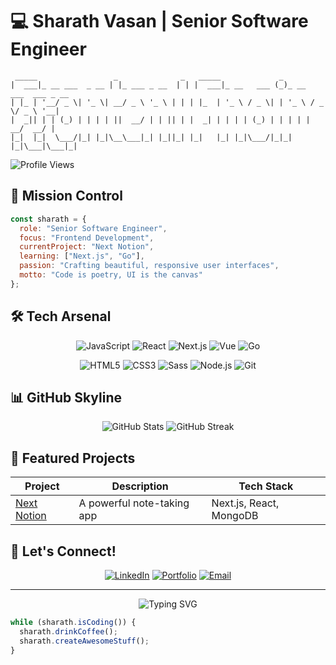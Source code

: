 # 💻 Sharath Vasan | Senior Software Engineer

```
 _____                 _              _   _____             _                     
|  ___|_ __ ___  _ __ | |_ ___ _ __  | | |  ___|_ __   ___ (_)_ __   ___  ___ _ __ 
| |_ | '__/ _ \| '_ \| __/ _ \ '_ \ | | | |_  | '_ \ / _ \| | '_ \ / _ \/ _ \ '__|
|  _|| | | (_) | | | | ||  __/ | | || | |  _| | | | | (_) | | | | |  __/  __/ |   
|_|  |_|  \___/|_| |_|\__\___|_| |_||_| |_|   |_| |_|\___/|_|_| |_|\___|\___|_|   
```

![Profile Views](https://komarev.com/ghpvc/?username=SharathVasan&color=blueviolet)

## 🚀 Mission Control

```javascript
const sharath = {
  role: "Senior Software Engineer",
  focus: "Frontend Development",
  currentProject: "Next Notion",
  learning: ["Next.js", "Go"],
  passion: "Crafting beautiful, responsive user interfaces",
  motto: "Code is poetry, UI is the canvas"
};
```

## 🛠️ Tech Arsenal

<div align="center">

![JavaScript](https://img.shields.io/badge/-JavaScript-F7DF1E?logo=javascript&logoColor=black&style=for-the-badge)
![React](https://img.shields.io/badge/-React-61DAFB?logo=react&logoColor=black&style=for-the-badge)
![Next.js](https://img.shields.io/badge/-Next.js-000000?logo=next.js&logoColor=white&style=for-the-badge)
![Vue](https://img.shields.io/badge/-Vue-4FC08D?logo=vue.js&logoColor=white&style=for-the-badge)
![Go](https://img.shields.io/badge/-Go-00ADD8?logo=go&logoColor=white&style=for-the-badge)

![HTML5](https://img.shields.io/badge/-HTML5-E34F26?logo=html5&logoColor=white&style=for-the-badge)
![CSS3](https://img.shields.io/badge/-CSS3-1572B6?logo=css3&logoColor=white&style=for-the-badge)
![Sass](https://img.shields.io/badge/-Sass-CC6699?logo=sass&logoColor=white&style=for-the-badge)
![Node.js](https://img.shields.io/badge/-Node.js-339933?logo=node.js&logoColor=white&style=for-the-badge)
![Git](https://img.shields.io/badge/-Git-F05032?logo=git&logoColor=white&style=for-the-badge)

</div>

## 📊 GitHub Skyline

<div align="center">
  <img src="https://github-readme-stats.vercel.app/api?username=SharathVasan&show_icons=true&theme=tokyonight&bg_color=00000000&title_color=6e72fc&text_color=69B7FF&icon_color=F67280&hide_border=true" alt="GitHub Stats" />
  <img src="https://github-readme-streak-stats.herokuapp.com/?user=SharathVasan&theme=tokyonight&background=00000000&ring=6e72fc&fire=F67280&currStreakNum=69B7FF&sideNums=69B7FF&currStreakLabel=6e72fc&sideLabels=6e72fc&dates=69B7FF&hide_border=true" alt="GitHub Streak" />
</div>

## 🌟 Featured Projects

| Project | Description | Tech Stack |
|---------|-------------|------------|
| [Next Notion](https://github.com/SharathVasan/next-notion) | A powerful note-taking app | Next.js, React, MongoDB |

## 🤝 Let's Connect!

<div align="center">

[![LinkedIn](https://img.shields.io/badge/-LinkedIn-0A66C2?logo=linkedin&logoColor=white&style=for-the-badge)](https://linkedin.com/in/sharath-vasan)
[![Portfolio](https://img.shields.io/badge/-Portfolio-000000?logo=vercel&logoColor=white&style=for-the-badge)](https://sharathvasan.me)
[![Email](https://img.shields.io/badge/-Email-D14836?logo=gmail&logoColor=white&style=for-the-badge)](mailto:sharathvasan99@gmail.com)

</div>

---

<div align="center">
  <img src="https://readme-typing-svg.herokuapp.com?font=Fira+Code&pause=1000&color=7232F7&center=true&vCenter=true&width=435&lines=Creating+pixel-perfect+experiences;Building+the+future+of+the+web;Always+learning%2C+always+growing" alt="Typing SVG" />
</div>

```javascript
while (sharath.isCoding()) {
  sharath.drinkCoffee();
  sharath.createAwesomeStuff();
}
```

